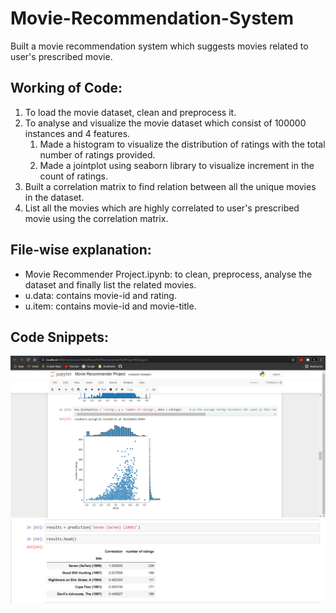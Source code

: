 # Movie-Recommendation-System
Built a movie recommendation system which suggests movies related to user's prescribed movie.

## Working of Code:
1. To load the movie dataset, clean and preprocess it.
1. To analyse and visualize the movie dataset which consist of 100000 instances and 4 features.
   1. Made a histogram to visualize the distribution of ratings with the total number of ratings provided.
   2. Made a jointplot using seaborn library to visualize increment in the count of ratings.
1. Built a correlation matrix to find relation between all the unique movies in the dataset.
1. List all the movies which are highly correlated to user's prescribed movie using the correlation matrix.

## File-wise explanation:
* Movie Recommender Project.ipynb: to clean, preprocess, analyse the dataset and finally list the related movies.
* u.data: contains movie-id and rating.
* u.item: contains movie-id and movie-title.

## Code Snippets:
![](img2.png)
![](img3.png)
